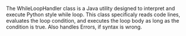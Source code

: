 The WhileLoopHandler class is a Java utility designed to interpret and execute Python style while loop.
This class  specificaly reads code lines, evaluates the loop condition, and executes the loop body as long as the condition is true.
Also handles Errors, if syntax is wrong.
